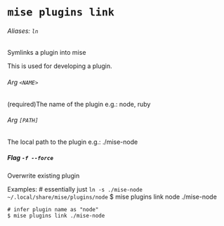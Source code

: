 # `mise plugins link`

###### Aliases: `ln`

Symlinks a plugin into mise

This is used for developing a plugin.

###### Arg `<NAME>`

(required)The name of the plugin
e.g.: node, ruby

###### Arg `[PATH]`

The local path to the plugin
e.g.: ./mise-node

##### Flag `-f --force`

Overwrite existing plugin

Examples:
    # essentially just `ln -s ./mise-node ~/.local/share/mise/plugins/node`
    $ mise plugins link node ./mise-node

    # infer plugin name as "node"
    $ mise plugins link ./mise-node
